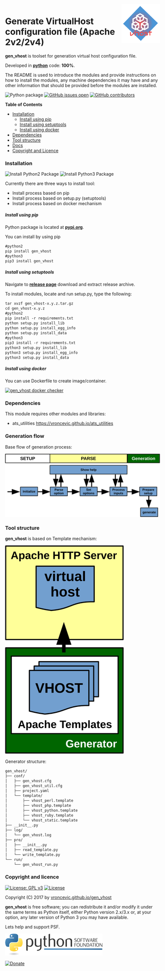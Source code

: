 <img align="right" src="https://raw.githubusercontent.com/vroncevic/gen_vhost/dev/docs/gen_vhost_logo.png" width="25%">

# Generate VirtualHost configuration file (Apache 2v2/2v4)

**gen_vhost** is toolset for generation virtual host configuration file.

Developed in **[python](https://www.python.org/)** code: **100%**.

The README is used to introduce the modules and provide instructions on
how to install the modules, any machine dependencies it may have and any
other information that should be provided before the modules are installed.

![Python package](https://github.com/vroncevic/gen_vhost/workflows/Python%20package/badge.svg?branch=master)
 [![GitHub issues open](https://img.shields.io/github/issues/vroncevic/gen_vhost.svg)](https://github.com/vroncevic/gen_vhost/issues)
 [![GitHub contributors](https://img.shields.io/github/contributors/vroncevic/gen_vhost.svg)](https://github.com/vroncevic/gen_vhost/graphs/contributors)

<!-- START doctoc generated TOC please keep comment here to allow auto update -->
<!-- DON'T EDIT THIS SECTION, INSTEAD RE-RUN doctoc TO UPDATE -->
**Table of Contents**

- [Installation](#installation)
    - [Install using pip](#install-using-pip)
    - [Install using setuptools](#install-using-setuptools)
    - [Install using docker](#install-using-docker)
- [Dependencies](#dependencies)
- [Tool structure](#tool-structure)
- [Docs](#docs)
- [Copyright and Licence](#copyright-and-licence)

<!-- END doctoc generated TOC please keep comment here to allow auto update -->

### Installation

![Install Python2 Package](https://github.com/vroncevic/gen_vhost/workflows/Install%20Python2%20Package%20gen_vhost/badge.svg?branch=master) ![Install Python3 Package](https://github.com/vroncevic/gen_vhost/workflows/Install%20Python3%20Package%20gen_vhost/badge.svg?branch=master)

Currently there are three ways to install tool:
* Install process based on pip
* Install process based on setup.py (setuptools)
* Install process based on docker mechanism

##### Install using pip

Python package is located at **[pypi.org](https://pypi.org/project/gen_vhost/)**.

You can install by using pip
```
#python2
pip install gen_vhost
#python3
pip3 install gen_vhost
```

##### Install using setuptools

Navigate to **[release page](https://github.com/vroncevic/gen_vhost/releases)** download and extract release archive.

To install modules, locate and run setup.py, type the following:
```
tar xvzf gen_vhost-x.y.z.tar.gz
cd gen_vhost-x.y.z
#python2
pip install -r requirements.txt
python setup.py install_lib
python setup.py install_egg_info
python setup.py install_data
#python3
pip3 install -r requirements.txt
python3 setup.py install_lib
python3 setup.py install_egg_info
python3 setup.py install_data
```

##### Install using docker

You can use Dockerfile to create image/container.

[![gen_vhost docker checker](https://github.com/vroncevic/gen_vhost/workflows/gen_vhost%20docker%20checker/badge.svg)](https://github.com/vroncevic/gen_vhost/actions?query=workflow%3A%22gen_vhost+docker+checker%22)

### Dependencies

This module requires other modules and libraries:

* ats_utilities https://vroncevic.github.io/ats_utilities

### Generation flow

Base flow of generation process:

![alt tag](https://raw.githubusercontent.com/vroncevic/gen_vhost/dev/docs/gen_vhost_flow.png)

### Tool structure

**gen_vhost** is based on Template mechanism:

![alt tag](https://raw.githubusercontent.com/vroncevic/gen_vhost/dev/docs/gen_vhost.png)

Generator structure:

```
gen_vhost/
├── conf/
│   ├── gen_vhost.cfg
│   ├── gen_vhost_util.cfg
│   ├── project.yaml
│   └── template/
│       ├── vhost_perl.template
│       ├── vhost_php.template
│       ├── vhost_python.template
│       ├── vhost_ruby.template
│       └── vhost_static.template
├── __init__.py
├── log/
│   └── gen_vhost.log
├── pro/
│   ├── __init__.py
│   ├── read_template.py
│   └── write_template.py
└── run/
    └── gen_vhost_run.py
```

### Copyright and licence

[![License: GPL v3](https://img.shields.io/badge/License-GPLv3-blue.svg)](https://www.gnu.org/licenses/gpl-3.0) [![License](https://img.shields.io/badge/License-Apache%202.0-blue.svg)](https://opensource.org/licenses/Apache-2.0)

Copyright (C) 2017 by [vroncevic.github.io/gen_vhost](https://vroncevic.github.io/gen_vhost/)

**gen_vhost** is free software; you can redistribute it and/or modify
it under the same terms as Python itself, either Python version 2.x/3.x or,
at your option, any later version of Python 3 you may have available.

Lets help and support PSF.

[![Python Software Foundation](https://raw.githubusercontent.com/vroncevic/gen_vhost/dev/docs/psf-logo-alpha.png)](https://www.python.org/psf/)

[![Donate](https://www.paypalobjects.com/en_US/i/btn/btn_donateCC_LG.gif)](https://psfmember.org/index.php?q=civicrm/contribute/transact&reset=1&id=2)
